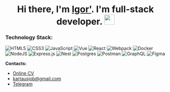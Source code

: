 <h1 align="center">Hi there, I'm <a href="https://shiny-sprinkles-527c6b.netlify.app/" target="_blank">Igor'</a>. I'm full-stack developer. 
<img src="https://github.com/blackcater/blackcater/raw/main/images/Hi.gif" height="32"/></h1>

### Technology Stack:
![HTML5](https://img.shields.io/badge/html5-%23E34F26.svg?style=for-the-badge&logo=html5&logoColor=white)
![CSS3](https://img.shields.io/badge/css3-%231572B6.svg?style=for-the-badge&logo=css3&logoColor=white)
![JavaScript](https://img.shields.io/badge/javascript-%23323330.svg?style=for-the-badge&logo=javascript&logoColor=%23F7DF1E)
![Vue](https://img.shields.io/badge/vuejs%20-%2335495e.svg?&style=for-the-badge&logo=vue.js&logoColor=%234FC08D)
![React](https://img.shields.io/badge/react-%2320232a.svg?style=for-the-badge&logo=react&logoColor=%2361DAFB)
![Webpack](https://img.shields.io/badge/webpack-%238DD6F9.svg?style=for-the-badge&logo=webpack&logoColor=black)
![Docker](https://img.shields.io/badge/Docker-2496ED?style=for-the-badge&logo=docker&logoColor=fff)
![NodeJS](https://img.shields.io/badge/node.js-6DA55F?style=for-the-badge&logo=node.js&logoColor=white)
![Express.js](https://img.shields.io/badge/express.js-%23404d59.svg?style=for-the-badge&logo=express&logoColor=%2361DAFB)
![Nest](https://img.shields.io/badge/Nest.js-%23E0234E.svg?style=for-the-badge&logo=nestjs&logoColor=white)
![Postgres](https://img.shields.io/badge/Postgres-%23316192.svg?style=for-the-badge&logo=postgresql&logoColor=white)
![Postman](https://img.shields.io/badge/Postman-FF6C37?style=for-the-badge&logo=postman&logoColor=white)
![GraphQL](https://img.shields.io/badge/-GraphQL-E10098?style=for-the-badge&logo=graphql&logoColor=white)
![Figma](https://img.shields.io/badge/Figma-F24E1E?style=for-the-badge&logo=figma&logoColor=white)



**Contacts:**
* [Online CV](https://shiny-sprinkles-527c6b.netlify.app/)
* kartausjob@gmail.com
* [Telegram](t.me/blazac) 
